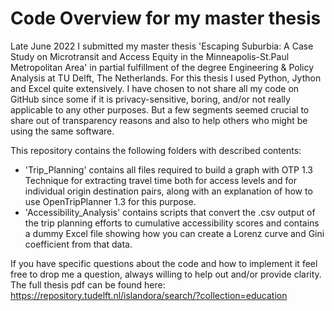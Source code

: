 # Code Overview for my master thesis

Late June 2022 I submitted my master thesis 'Escaping Suburbia: A Case Study on Microtransit and Access Equity in the Minneapolis-St.Paul Metropolitan Area' in partial fulfillment of the degree Engineering & Policy Analysis at TU Delft, The Netherlands. For this thesis I used Python, Jython and Excel quite extensively. I have chosen to not share all my code on GitHub since some if it is privacy-sensitive, boring, and/or not really applicable to any other purposes. But a few segments seemed crucial to share out of transparency reasons and also to help others who might be using the same software. 

This repository contains the following folders with described contents: 
* 'Trip_Planning' contains all files required to build a graph with OTP 1.3 Technique for extracting travel time both for access levels and for individual origin destination pairs, along with an explanation of how to use OpenTripPlanner 1.3 for this purpose. 
* 'Accessibility_Analysis' contains scripts that convert the .csv output of the trip planning efforts to cumulative accessibility scores and contains a dummy Excel file showing how you can create a Lorenz curve and Gini coefficient from that data. 

If you have specific questions about the code and how to implement it feel free to drop me a question, always willing to help out and/or provide clarity. The full thesis pdf can be found here: https://repository.tudelft.nl/islandora/search/?collection=education 
